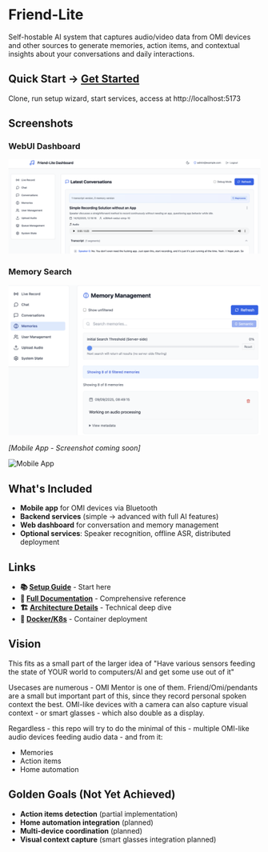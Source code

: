 # Friend-Lite

Self-hostable AI system that captures audio/video data from OMI devices and other sources to generate memories, action items, and contextual insights about your conversations and daily interactions.

## Quick Start → [Get Started](quickstart.md)

Clone, run setup wizard, start services, access at http://localhost:5173

## Screenshots

### WebUI Dashboard

![WebUI Dashboard](.assets/advanced-dashboard-webui.png)

### Memory Search

![Memory Search](.assets/memory-dashboard.png)

*[Mobile App - Screenshot coming soon]*

![Mobile App](screenshots/mobile-app.png)

## What's Included

- **Mobile app** for OMI devices via Bluetooth
- **Backend services** (simple → advanced with full AI features)
- **Web dashboard** for conversation and memory management
- **Optional services**: Speaker recognition, offline ASR, distributed deployment

## Links

- **📚 [Setup Guide](quickstart.md)** - Start here
- **🔧 [Full Documentation](CLAUDE.md)** - Comprehensive reference
- **🏗️ [Architecture Details](Docs/features.md)** - Technical deep dive
- **🐳 [Docker/K8s](README-K8S.md)** - Container deployment

## Vision

This fits as a small part of the larger idea of "Have various sensors feeding the state of YOUR world to computers/AI and get some use out of it"

Usecases are numerous - OMI Mentor is one of them. Friend/Omi/pendants are a small but important part of this, since they record personal spoken context the best. OMI-like devices with a camera can also capture visual context - or smart glasses - which also double as a display.

Regardless - this repo will try to do the minimal of this - multiple OMI-like audio devices feeding audio data - and from it:
- Memories
- Action items  
- Home automation

## Golden Goals (Not Yet Achieved)

- **Action items detection** (partial implementation)
- **Home automation integration** (planned)
- **Multi-device coordination** (planned)
- **Visual context capture** (smart glasses integration planned)

